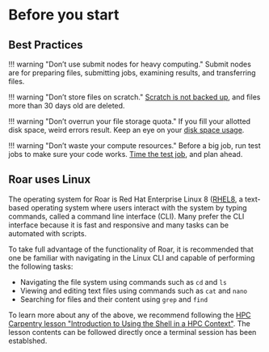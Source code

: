 # Before you start

## Best Practices

!!! warning "Don’t use submit nodes for heavy computing."
     Submit nodes are for preparing files, submitting jobs, 
     examining results, and transferring files.

!!! warning "Don’t store files on scratch."
     [Scratch is not backed up](10_FileStorage.md), 
     and files more than 30 days old are deleted.

!!! warning "Don’t overrun your file storage quota."
     If you fill your allotted disk space, weird errors result.
     Keep an eye on your [disk space usage](10_FileStorage.md/#quotas).

!!! warning "Don’t waste your compute resources."
     Before a big job, run test jobs to make sure your code works.
     [Time the test job](08_BatchJobs.md/#timing-jobs), and plan ahead.

## Roar uses Linux

The operating system for Roar is Red Hat Enterprise Linux 8 ([RHEL8](https://www.redhat.com/en),
a text-based operating system where users interact with the system
by typing commands, called a command line interface (CLI). Many prefer the CLI
interface because it is fast and responsive and many tasks can be automated with scripts.

To take full advantage of the functionality of Roar, it is recommended that one be
familiar with navigating in the Linux CLI and capable of performing the following tasks:
 - Navigating the file system using commands such as `cd` and `ls`
 - Viewing and editing text files using commands such as `cat` and `nano`
 - Searching for files and their content using `grep` and `find`

To learn more about any of the above, we recommend following the [HPC Carpentry lesson "Introduction
to Using the Shell in a HPC Context"](https://www.hpc-carpentry.org/hpc-shell/). The lesson contents
can be followed directly once a terminal session has been establshed.


